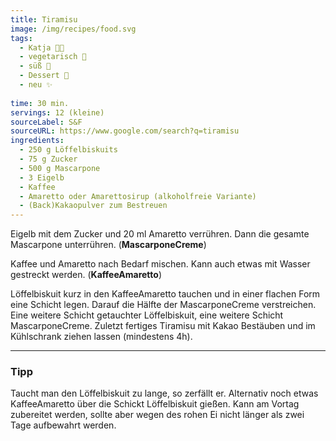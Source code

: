 ```yaml
---
title: Tiramisu
image: /img/recipes/food.svg
tags:
  - Katja 👩‍🍳
  - vegetarisch 🌿
  - süß 🍬
  - Dessert 🍰
  - neu ✨
  
time: 30 min.
servings: 12 (kleine)
sourceLabel: S&F
sourceURL: https://www.google.com/search?q=tiramisu
ingredients:
  - 250 g Löffelbiskuits
  - 75 g Zucker
  - 500 g Mascarpone
  - 3 Eigelb
  - Kaffee
  - Amaretto oder Amarettosirup (alkoholfreie Variante)
  - (Back)Kakaopulver zum Bestreuen
---
```


Eigelb mit dem Zucker und 20 ml Amaretto verrühren. Dann die gesamte Mascarpone unterrühren. (**MascarponeCreme**)

Kaffee und Amaretto nach Bedarf mischen. Kann auch etwas mit Wasser gestreckt werden. (**KaffeeAmaretto**)

Löffelbiskuit kurz in den KaffeeAmaretto tauchen und in einer flachen Form eine Schicht legen.
Darauf die Hälfte der MascarponeCreme verstreichen.
Eine weitere Schicht getauchter Löffelbiskuit, eine weitere Schicht MascarponeCreme.
Zuletzt fertiges Tiramisu mit Kakao Bestäuben und im Kühlschrank ziehen lassen (mindestens 4h).


***

### Tipp

Taucht man den Löffelbiskuit zu lange, so zerfällt er. Alternativ noch etwas KaffeeAmaretto über die Schickt Löffelbiskuit gießen.
Kann am Vortag zubereitet werden, sollte aber wegen des rohen Ei nicht länger als zwei Tage aufbewahrt werden.
